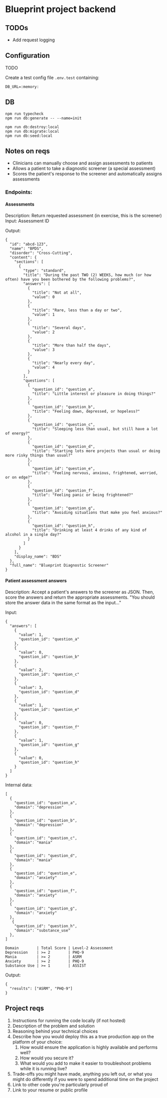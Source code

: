 # Blueprint project backend

## TODOs

- Add request logging

## Configuration

TODO

Create a test config file `.env.test` containing:
```
DB_URL=:memory:
```


## DB

```
npm run typecheck
npm run db:generate -- --name=init
```

```
npm run db:destroy:local
npm run db:migrate:local
npm run db:seed:local
```

## Notes on reqs

- Clinicians can manually choose and assign assessments to patients
- Allows a patient to take a diagnostic screener (a special assessment)
- Scores the patient's response to the screener and automatically assigns assessments

### Endpoints:

#### Assessments

Description: Return requested assessment (in exercise, this is the screener)
Input: Assessment ID

Output:
```
{
  "id": "abcd-123",
  "name": "BPDS",
  "disorder": "Cross-Cutting",
  "content": {
    "sections": [
      {
        "type": "standard",
        "title": "During the past TWO (2) WEEKS, how much (or how often) have you been bothered by the following problems?",
        "answers": [
          {
            "title": "Not at all",
            "value": 0
          },
          {
            "title": "Rare, less than a day or two",
            "value": 1
          },
          {
            "title": "Several days",
            "value": 2
          },
          {
            "title": "More than half the days",
            "value": 3
          },
          {
            "title": "Nearly every day",
            "value": 4
          }
        ],
        "questions": [
          {
            "question_id": "question_a",
            "title": "Little interest or pleasure in doing things?"
          },
          {
            "question_id": "question_b",
            "title": "Feeling down, depressed, or hopeless?"
          },
          {
            "question_id": "question_c",
            "title": "Sleeping less than usual, but still have a lot of energy?"
          },
          {
            "question_id": "question_d",
            "title": "Starting lots more projects than usual or doing more risky things than usual?"
          },
          {
            "question_id": "question_e",
            "title": "Feeling nervous, anxious, frightened, worried, or on edge?"
          },
          {
            "question_id": "question_f",
            "title": "Feeling panic or being frightened?"
          },
          {
            "question_id": "question_g",
            "title": "Avoiding situations that make you feel anxious?"
          },
          {
            "question_id": "question_h",
            "title": "Drinking at least 4 drinks of any kind of alcohol in a single day?"
          }
        ]
      }
    ],
    "display_name": "BDS"
  },
  "full_name": "Blueprint Diagnostic Screener"
}
```


#### Patient assessment answers

Description: Accept a patient's answers to the screener as JSON. Then, score the answers and return the appropriate assessments. "You should store the answer data in the same format as the input..."

Input:
```
{
  "answers": [
    {
      "value": 1,
      "question_id": "question_a"
    },
    {
      "value": 0,
      "question_id": "question_b"
    },
    {
      "value": 2,
      "question_id": "question_c"
    },
    {
      "value": 3,
      "question_id": "question_d"
    },
    {
      "value": 1,
      "question_id": "question_e"
    },
    {
      "value": 0,
      "question_id": "question_f"
    },
    {
      "value": 1,
      "question_id": "question_g"
    },
    {
      "value": 0,
      "question_id": "question_h"
    }
  ]
}
```

Internal data:
```
[
  {
    "question_id": "question_a",
    "domain": "depression"
  },
  {
    "question_id": "question_b",
    "domain": "depression"
  },
  {
    "question_id": "question_c",
    "domain": "mania"
  },
  {
    "question_id": "question_d",
    "domain": "mania"
  },
  {
    "question_id": "question_e",
    "domain": "anxiety"
  },
  {
    "question_id": "question_f",
    "domain": "anxiety"
  },
  {
    "question_id": "question_g",
    "domain": "anxiety"
  },
   {
    "question_id": "question_h",
    "domain": "substance_use"
  },
]

Domain        | Total Score | Level-2 Assessment
Depression    | >= 2        | PHQ-9
Mania         | >= 2        | ASRM
Anxiety       | >= 2        | PHQ-9
Substance Use | >= 1        | ASSIST
```

Output:
```
{
  "results": ["ASRM", "PHQ-9"]
}
```
## Project reqs

1. Instructions for running the code locally (if not hosted)
2. Description of the problem and solution
3. Reasoning behind your technical choices
4. Describe how you would deploy this as a true production app on the platform of your choice:
    1. How would ensure the application is highly available and performs well?
    2. How would you secure it?
    3. What would you add to make it easier to troubleshoot problems while it is running live?
5. Trade-offs you might have made, anything you left out, or what you might do differently if you were to spend additional time on the project
6. Link to other code you're particularly proud of
7. Link to your resume or public profile
